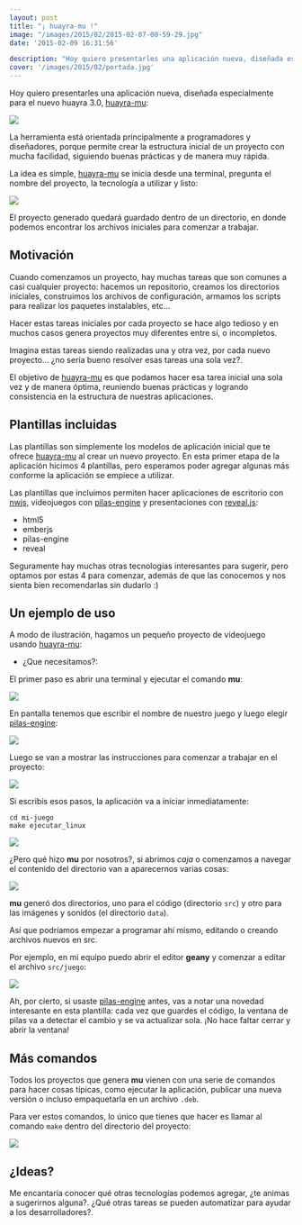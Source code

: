 ```yaml
---
layout: post
title: "¡ huayra-mu !"
image: "/images/2015/02/2015-02-07-00-59-29.jpg"
date: '2015-02-09 16:31:56'

description: "Hoy quiero presentarles una aplicación nueva, diseñada especialmente para el nuevo huayra 3..."
cover: '/images/2015/02/portada.jpg'
---
```


Hoy quiero presentarles una aplicación nueva, diseñada especialmente para el nuevo huayra 3.0, [huayra-mu](https://github.com/hugoruscitti/huayra-mu):

![](/images/2015/02/preview.png)

La herramienta está orientada principalmente a programadores y diseñadores, porque permite crear la estructura inicial de un proyecto con mucha facilidad, siguiendo buenas prácticas y de manera muy rápida.

La idea es simple, [huayra-mu](https://github.com/hugoruscitti/huayra-mu) se inicia desde una terminal, pregunta el nombre del proyecto, la tecnología a utilizar y listo:

![](/images/2015/02/2015-02-07-19_10_49.gif)

El proyecto generado quedará guardado dentro de un directorio, en donde podemos encontrar los archivos iniciales para comenzar a trabajar.


Motivación
----

Cuando comenzamos un proyecto, hay muchas tareas que son comunes a casi cualquier proyecto: hacemos un repositorio, creamos los directorios iniciales, construimos los archivos de configuración, armamos los scripts para realizar los paquetes instalables, etc...

Hacer estas tareas iniciales por cada proyecto se hace algo tedioso y en muchos casos genera proyectos muy diferentes entre sí, o incompletos.

Imagina estas tareas siendo realizadas una y otra vez, por cada nuevo proyecto... ¿no sería bueno resolver esas tareas una sola vez?.

El objetivo de [huayra-mu](https://github.com/hugoruscitti/huayra-mu) es que podamos hacer esa tarea inicial una sola vez y de manera óptima, reuniendo buenas prácticas y logrando consistencia en la estructura de nuestras aplicaciones.


Plantillas incluidas
-------

Las plantillas son simplemente los modelos de aplicación inicial que te ofrece [huayra-mu](https://github.com/hugoruscitti/huayra-mu) al crear un nuevo proyecto. En esta primer etapa de la aplicación hicimos 4 plantillas, pero esperamos poder agregar algunas más conforme la aplicación se empiece a utilizar.

Las plantillas que incluimos permiten hacer aplicaciones de escritorio con [nwjs](http://nwjs.io/), videojuegos con [pilas-engine](http://pilas-engine.com.ar/) y presentaciones con [reveal.js](http://lab.hakim.se/reveal-js/):

- html5
- emberjs
- pilas-engine
- reveal

Seguramente hay muchas otras tecnologías interesantes para sugerir, pero optamos por estas 4 para comenzar, además de que las conocemos y nos sienta bien recomendarlas sin dudarlo :)

Un ejemplo de uso
-------

A modo de ilustración, hagamos un pequeño proyecto de videojuego usando  [huayra-mu](data/plantillas/nwjs-ember-seed):

- ¿Que necesitamos?:

El primer paso es abrir una terminal y ejecutar el comando **mu**:

![](/images/2015/02/huayra-mu-2015-02-07-20-42-16.png)

En pantalla tenemos que escribir el nombre de nuestro juego y luego elegir [pilas-engine](http://www.pilas-engine.com.ar):

![](/images/2015/02/huayra-mu-2015-02-07-20-46-12.png)

Luego se van a mostrar las instrucciones para comenzar a trabajar en el proyecto:

![](/images/2015/02/ppp-2015-02-13-12-40-27.png)

Si escribís esos pasos, la aplicación va a iniciar inmediatamente:

    cd mi-juego
    make ejecutar_linux

![](/images/2015/02/huayra-3---beta-febrero---32-bits--Running--2015-02-13-12-53-34.png)

¿Pero qué hizo **mu** por nosotros?, si abrimos *caja* o comenzamos a navegar el contenido del directorio van a aparecernos varias cosas:

![](/images/2015/02/huayra-3---beta-febrero---32-bits--Running--2015-02-13-12-56-42.png)

**mu** generó dos directorios, uno para el código (directorio ``src``) y otro para las imágenes y sonidos (el directorio ``data``).

Así que podríamos empezar a programar ahí mismo, editando o creando archivos nuevos en src.

Por ejemplo, en mi equipo puedo abrir el editor **geany** y comenzar a editar el archivo ``src/juego``:

![](/images/2015/02/huayra-3---beta-febrero---32-bits--Running--2015-02-13-13-06-35.png)

Ah, por cierto, si usaste [pilas-engine](http://pilas-engine.com.ar/) antes, vas a notar una novedad interesante en esta plantilla: cada vez que guardes el código, la ventana de pilas va  a detectar el cambio y se va actualizar sola. ¡No hace faltar cerrar y abrir la ventana!


Más comandos
----

Todos los proyectos que genera **mu** vienen con una serie de comandos para hacer cosas típicas, como ejecutar la aplicación, publicar una nueva versión o incluso empaquetarla en un archivo ``.deb``.

Para ver estos comandos, lo único que tienes que hacer es llamar al comando ``make`` dentro del directorio del proyecto:


![](/images/2015/02/huayra-3---beta-febrero---32-bits--Running--2015-02-13-13-13-54.png)


¿Ideas?
-----

Me encantaría conocer qué otras tecnologías podemos agregar, ¿te animas a sugerirnos alguna?. ¿Qué otras tareas se pueden automatizar para ayudar a los desarrolladores?.

